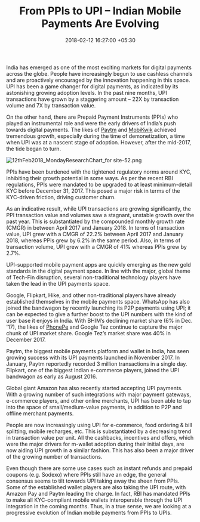 ﻿---
title: From PPIs to UPI – Indian Mobile Payments Are Evolving
date: 2018-02-12 16:27:00 +05:30
tags:
- mobile payments
- payments
Image: "/uploads/ppichart.jpg"
Description: UPI is a game changer for digital payments. In the past nine months,
  UPI transactions have grown by a staggering amount– 22X by transaction volume and
  7X by transaction value.
Person: Diwakar Mandal
category:
- Payments
Companies:
- Paytm
- MobiKwik
- WhatsApp
- Google
- Flipkart
- Hike
- PhonePe
- Google Tez
- Google
- Amazon Pay
- Amazon
- Sodexo
Markets:
- India
- Asia
Is Featured: true
---

India has emerged as one of the most exciting markets for digital payments across the globe. People have 
increasingly begun to use cashless channels and are proactively encouraged by the innovation happening in this space. UPI has been a game changer for digital payments, as indicated by its astonishing growing adoption levels. In the past nine months, UPI transactions have grown by a staggering amount – 22X by transaction volume and 7X by transaction value.

On the other hand, there are Prepaid Payment Instruments (PPIs) who played an instrumental role and were the early drivers of India’s push towards digital payments. The likes of [Paytm](https://paytm.com/) and [MobiKwik](https://www.mobikwik.com/) achieved tremendous growth, especially during the time of demonetization, a time when UPI was at a nascent stage of adoption. However, after the mid-2017, the tide began to turn. 

![12thFeb2018_MondayResearchChart_for site-52.png](/uploads/12thFeb2018_MondayResearchChart_for%20site-52.png)

PPIs have been burdened with the tightened regulatory norms around KYC, inhibiting their growth potential in some ways. As per the recent RBI regulations, PPIs were mandated to be upgraded to at least minimum-detail KYC before December 31, 2017. This posed a major risk in terms of the KYC-driven friction, driving customer churn.

As an indicative result, while UPI transactions are growing significantly, the PPI transaction value and volumes saw a stagnant, unstable growth over the past year. This is substantiated by the compounded monthly growth rate (CMGR) in between April 2017 and January 2018. In terms of transaction value, UPI grew with a CMGR of 22.2% between April 2017 and January 2018, whereas PPIs grew by 6.2% in the same period. Also, in terms of transaction volume, UPI grew with a CMGR of 41% whereas PPIs grew by 2.7%.

UPI-supported mobile payment apps are quickly emerging as the new gold standards in the digital payment space. In line with the major, global theme of Tech-Fin disruption, several non-traditional technology players have taken the lead in the UPI payments space.

Google, Flipkart, Hike, and other non-traditional players have already established themselves in the mobile payments space. WhatsApp has also joined the bandwagon by recently launching its P2P payments using UPI; it can be expected to give a further boost to the UPI numbers with the kind of user base it enjoys in India. With BHIM’s declining market share (6% in Dec. '17), the likes of [PhonePe](https://www.phonepe.com/en/) and Google Tez continue to capture the major chunk of UPI market share. Google Tez’s market share was 40% in December 2017.

Paytm, the biggest mobile payments platform and wallet in India, has seen growing success with its UPI payments launched in November 2017. In January, Paytm reportedly recorded 3 million transactions in a single day. Flipkart, one of the biggest Indian e-commerce players, joined the UPI bandwagon as early as August 2016.

Global giant Amazon has also recently started accepting UPI payments. With a growing number of such integrations with major payment gateways, e-commerce players, and other online merchants, UPI has been able to tap into the space of small/medium-value payments, in addition to P2P and offline merchant payments.

People are now increasingly using UPI for e-commerce, food ordering & bill splitting, mobile recharges, etc. This is substantiated by a decreasing trend in transaction value per unit. All the cashbacks, incentives and offers, which were the major drivers for m-wallet adoption during their initial days, are now aiding UPI growth in a similar fashion. This has also been a major driver of the growing number of transactions.

Even though there are some use cases such as instant refunds and prepaid coupons (e.g. Sodexo) where PPIs still have an edge, the general consensus seems to tilt towards UPI taking away the sheen from PPIs. Some of the established wallet players are also taking the UPI route, with Amazon Pay and Paytm leading the charge. In fact, RBI has mandated PPIs to make all KYC-compliant mobile wallets interoperable through the UPI integration in the coming months. Thus, in a true sense, we are looking at a progressive evolution of Indian mobile payments from PPIs to UPIs.